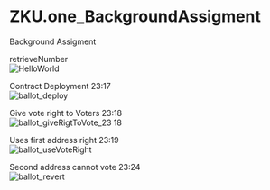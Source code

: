 # ZKU.one_BackgroundAssigment </br>
Background Assigment

retrieveNumber </br>
![HelloWorld](https://user-images.githubusercontent.com/73059996/164997407-acf85246-3d9c-4ac4-8d56-398b15b2345d.png)

Contract Deployment 23:17 </br>
![ballot_deploy](https://user-images.githubusercontent.com/73059996/164997478-d15fb2b4-9854-4883-bffc-14c7fb71eb8b.png)

Give vote right to Voters 23:18 </br>
![ballot_giveRigtToVote_23 18](https://user-images.githubusercontent.com/73059996/164997583-682a6537-67da-41b4-91c4-e768aee0f76f.png)

Uses first address right  23:19 </br>
![ballot_useVoteRight](https://user-images.githubusercontent.com/73059996/164997604-90733471-323d-4b23-8d2c-bf0669d5c637.png)

Second address cannot vote 23:24 </br>
![ballot_revert](https://user-images.githubusercontent.com/73059996/164997662-04fbd026-a86e-4010-a80c-dbba30e07215.png)

